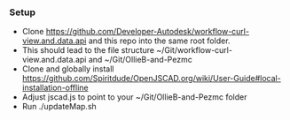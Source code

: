 ### Setup

- Clone https://github.com/Developer-Autodesk/workflow-curl-view.and.data.api and this repo into the same root folder.
- This should lead to the file structure ~/Git/workflow-curl-view.and.data.api and ~/Git/OllieB-and-Pezmc
- Clone and globally install https://github.com/Spiritdude/OpenJSCAD.org/wiki/User-Guide#local-installation-offline
- Adjust jscad.js to point to your ~/Git/OllieB-and-Pezmc folder
- Run ./updateMap.sh